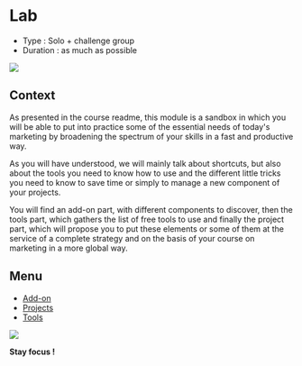 # Lab

* Type : Solo + challenge group
* Duration : as much as possible

![](https://cdn.stackoverflow.co/images/jo7n4k8s/production/4cdfb3e7a3222dd554c45ce778761a831c67a4e9-1200x630.png?w=600&h=315&fm=png&auto=format)

## Context

As presented in the course readme, this module is a sandbox in which you will be able to put into practice some of the essential needs of today's marketing by broadening the spectrum of your skills in a fast and productive way.

As you will have understood, we will mainly talk about shortcuts, but also about the tools you need to know how to use and the different little tricks you need to know to save time or simply to manage a new component of your projects.

You will find an add-on part, with different components to discover, then the tools part, which gathers the list of free tools to use and finally the project part, which will propose you to put these elements or some of them at the service of a complete strategy and on the basis of your course on marketing in a more global way.

## Menu

- [Add-on](./Add-on/)
- [Projects](./Projects/)
- [Tools](./Tools/)


![](https://media.giphy.com/media/d5fMI9ftgQiGzoZoB9/giphy.gif)

**Stay focus !**